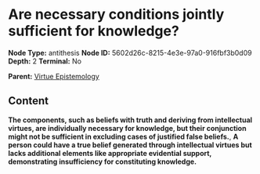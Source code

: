 # Are necessary conditions jointly sufficient for knowledge?

**Node Type:** antithesis
**Node ID:** 5602d26c-8215-4e3e-97a0-916fbf3b0d09
**Depth:** 2
**Terminal:** No

**Parent:** [Virtue Epistemology](virtue-epistemology.md)

## Content

**The components, such as beliefs with truth and deriving from intellectual virtues, are individually necessary for knowledge, but their conjunction might not be sufficient in excluding cases of justified false beliefs.**, **A person could have a true belief generated through intellectual virtues but lacks additional elements like appropriate evidential support, demonstrating insufficiency for constituting knowledge.**
